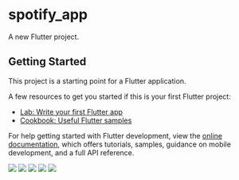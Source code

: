 # spotify_app

A new Flutter project.

## Getting Started

This project is a starting point for a Flutter application.

A few resources to get you started if this is your first Flutter project:

- [Lab: Write your first Flutter app](https://docs.flutter.dev/get-started/codelab)
- [Cookbook: Useful Flutter samples](https://docs.flutter.dev/cookbook)

For help getting started with Flutter development, view the
[online documentation](https://docs.flutter.dev/), which offers tutorials,
samples, guidance on mobile development, and a full API reference.

<p float="center">
<img src ="https://user-images.githubusercontent.com/119030630/228396409-022bfe54-4330-45a7-bab2-d1af23bbd32c.png">
<img src="https://user-images.githubusercontent.com/119030630/228396444-8d1ff039-41e0-4776-8fda-ff85f9319e67.png">
<img src="https://user-images.githubusercontent.com/119030630/228396451-e35ae037-fd82-4d17-afae-1633596b3e09.png">
  <img src ="https://user-images.githubusercontent.com/119030630/228396457-50c9d6fb-f5f2-4aad-b3ea-c875dcc367a5.png">
<img src="https://user-images.githubusercontent.com/119030630/228396459-42dcebc8-7586-45fc-8ef6-ef37a63cd3a0.png">
</p>
